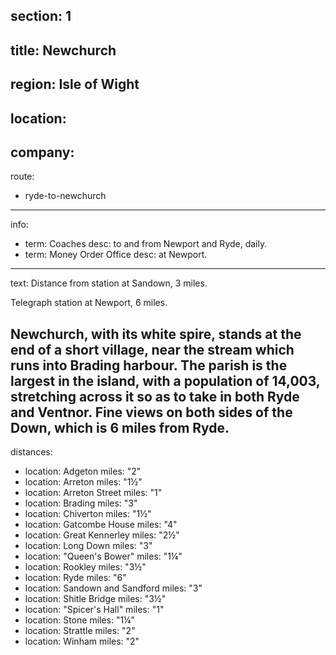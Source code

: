 section: 1
----
title: Newchurch
----
region: Isle of Wight
----
location: 
----
company:
----
route:
- ryde-to-newchurch
----
info:
- term: Coaches
  desc: to and from Newport and Ryde, daily.
- term: Money Order Office
  desc: at Newport.
----
text: Distance from station at Sandown, 3 miles.

Telegraph station at Newport, 6 miles.

Newchurch, with its white spire, stands at the end of a short village, near the stream which runs into Brading harbour. The parish is the largest in the island, with a population of 14,003, stretching across it so as to take in both Ryde and Ventnor. Fine views on both sides of the Down, which is 6 miles from Ryde.
----
distances:
- location: Adgeton
  miles: "2"
- location: Arreton
  miles: "1½"
- location: Arreton Street
  miles: "1"
- location: Brading
  miles: "3"
- location: Chiverton
  miles: "1½"
- location: Gatcombe House
  miles: "4"
- location: Great Kennerley
  miles: "2½"
- location: Long Down
  miles: "3"
- location: "Queen's Bower"
  miles: "1¼"
- location: Rookley
  miles: "3½"
- location: Ryde
  miles: "6"
- location: Sandown and Sandford
  miles: "3"
- location: Shitle Bridge
  miles: "3½"
- location: "Spicer's Hall"
  miles: "1"
- location: Stone
  miles: "1¼"
- location: Strattle
  miles: "2"
- location: Winham
  miles: "2"
